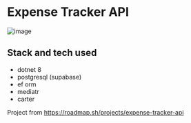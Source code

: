  # Expense Tracker API

 ![image](https://github.com/user-attachments/assets/6f5801e1-40bf-4944-b945-d9ca3bf19ec1)

## Stack and tech used
- dotnet 8
- postgresql (supabase)
- ef orm
- mediatr
- carter


Project from https://roadmap.sh/projects/expense-tracker-api
